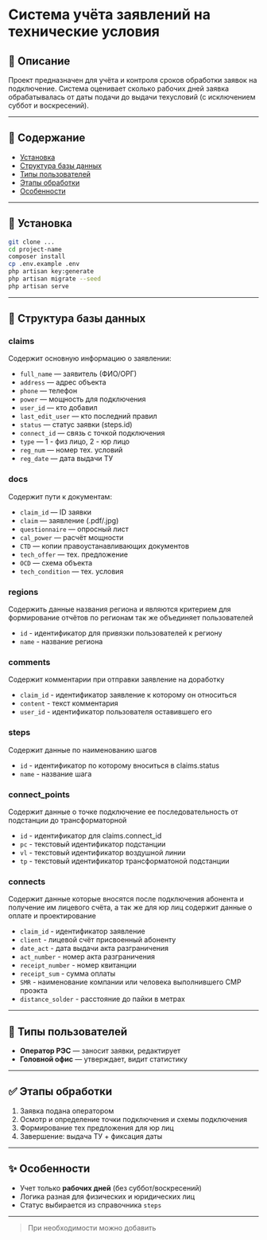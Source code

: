 # Система учёта заявлений на технические условия

## 📅 Описание

Проект предназначен для учёта и контроля сроков обработки заявок на подключение. Система оценивает сколько рабочих дней заявка обрабатывалась от даты подачи до выдачи техусловий (с исключением суббот и воскресений).

---

## 📄 Содержание

* [Установка](#Установка)
* [Структура базы данных](#Структура-базы-данных)
* [Типы пользователей](#Типы-пользователей)
* [Этапы обработки](#Этапы-обработки)
* [Особенности](#Особенности)

---

## 🚧 Установка

```bash
git clone ...
cd project-name
composer install
cp .env.example .env
php artisan key:generate
php artisan migrate --seed
php artisan serve
```

---

## 📁 Структура базы данных

### claims

Содержит основную информацию о заявлении:

* `full_name` — заявитель (ФИО/ОРГ)
* `address` — адрес объекта
* `phone` — телефон
* `power` — мощность для подключения
* `user_id` — кто добавил
* `last_edit_user` — кто последний правил
* `status` — статус заявки (steps.id)
* `connect_id` — связь с точкой подключения
* `type` — 1 - физ лицо, 2 - юр лицо
* `reg_num` — номер тех. условий
* `reg_date` — дата выдачи ТУ

### docs

Содержит пути к документам:

* `claim_id` — ID заявки
* `claim` — заявление (.pdf/.jpg)
* `questionnaire` — опросный лист
* `cal_power` — расчёт мощности
* `CTD` — копии правоустанавливающих документов
* `tech_offer` — тех. предложение
* `OCD` — схема объекта
* `tech_condition` — тех. условия

### regions

Содержить данные названия региона и являются критерием для формирование отчётов по регионам так же объединяет пользователей

* `id` - идентификатор для привязки пользователей к региону
* `name` - название региона 

### comments

Содержит комментарии при отправки заявление на доработку

* `claim_id` - идентификатор заявление к которому он относиться
* `content` - текст комментария
* `user_id` - идентификатор пользователя оставившего его

### steps

Содержит данные по наименованию шагов

* `id` - идентификатор по которому вноситься в claims.status
* `name` - название шага

### connect_points

Содержит данные о точке подключение ее последовательность от подстанции до трансформаторной

* `id` - идентификатор для claims.connect_id
* `pc` - текстовый идентификатор подстанции
* `vl` - текстовый идентификатор воздушной линии
* `tp` - текстовый идентификатор трансформатоной подстанции

### connects

Содержит данные которые вносятся после подключения абонента и получение им лицевого счёта, а так же для юр лиц содержит данные о оплате и проектирование

* `claim_id` - идентификатор заявление
* `client` - лицевой счёт присвоенный абоненту
* `date_act` - дата выдачи акта разграничения
* `act_number` - номер акта разграничения
* `receipt_number` - номер квитанции
* `receipt_sum` - сумма оплаты
* `SMR` - наименование компании или человека выполнившего СМР проэкта
* `distance_solder` - расстояние до пайки в метрах

---

## 👥 Типы пользователей

* **Оператор РЭС** — заносит заявки, редактирует
* **Головной офис** — утверждает, видит статистику

---

## ✅ Этапы обработки

1. Заявка подана оператором
2. Осмотр и определение точки подключения и схемы подключения
3. Формирование тех предложения для юр лиц 
4. Завершение: выдача ТУ + фиксация даты

---

## ✨ Особенности

* Учет только **рабочих дней** (без суббот/воскресений)
* Логика разная для физических и юридических лиц
* Статус выбирается из справочника `steps`

---

> При необходимости можно добавить
